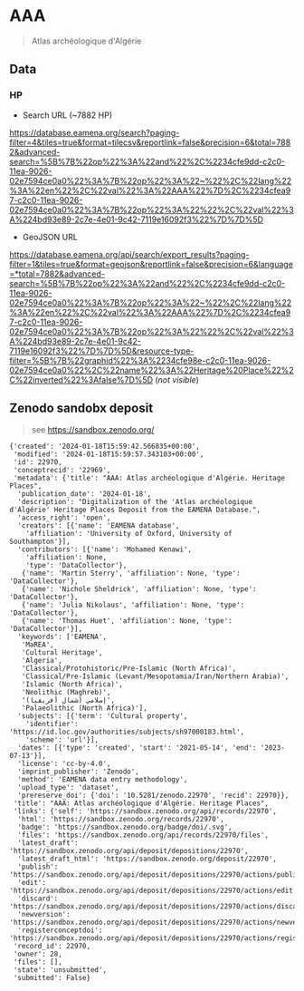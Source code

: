 # AAA
> Atlas archéologique d'Algérie


## Data

### HP

* Search URL (~7882 HP)

https://database.eamena.org/search?paging-filter=4&tiles=true&format=tilecsv&reportlink=false&precision=6&total=7882&advanced-search=%5B%7B%22op%22%3A%22and%22%2C%2234cfe9dd-c2c0-11ea-9026-02e7594ce0a0%22%3A%7B%22op%22%3A%22~%22%2C%22lang%22%3A%22en%22%2C%22val%22%3A%22AAA%22%7D%2C%2234cfea97-c2c0-11ea-9026-02e7594ce0a0%22%3A%7B%22op%22%3A%22%22%2C%22val%22%3A%224bd93e89-2c7e-4e01-9c42-7119e16092f3%22%7D%7D%5D

* GeoJSON URL 

https://database.eamena.org/api/search/export_results?paging-filter=1&tiles=true&format=geojson&reportlink=false&precision=6&language=*total=7882&advanced-search=%5B%7B%22op%22%3A%22and%22%2C%2234cfe9dd-c2c0-11ea-9026-02e7594ce0a0%22%3A%7B%22op%22%3A%22~%22%2C%22lang%22%3A%22en%22%2C%22val%22%3A%22AAA%22%7D%2C%2234cfea97-c2c0-11ea-9026-02e7594ce0a0%22%3A%7B%22op%22%3A%22%22%2C%22val%22%3A%224bd93e89-2c7e-4e01-9c42-7119e16092f3%22%7D%7D%5D&resource-type-filter=%5B%7B%22graphid%22%3A%2234cfe98e-c2c0-11ea-9026-02e7594ce0a0%22%2C%22name%22%3A%22Heritage%20Place%22%2C%22inverted%22%3Afalse%7D%5D
(*not visible*)

## Zenodo sandobx deposit
> see https://sandbox.zenodo.org/

```
{'created': '2024-01-18T15:59:42.566835+00:00',
 'modified': '2024-01-18T15:59:57.343103+00:00',
 'id': 22970,
 'conceptrecid': '22969',
 'metadata': {'title': "AAA: Atlas archéologique d'Algérie. Heritage Places",
  'publication_date': '2024-01-18',
  'description': "Digitalization of the 'Atlas archéologique d'Algérie' Heritage Places Deposit from the EAMENA Database.",
  'access_right': 'open',
  'creators': [{'name': 'EAMENA database',
    'affiliation': 'University of Oxford, University of Southampton'}],
  'contributors': [{'name': 'Mohamed Kenawi',
    'affiliation': None,
    'type': 'DataCollector'},
   {'name': 'Martin Sterry', 'affiliation': None, 'type': 'DataCollector'},
   {'name': 'Nichole Sheldrick', 'affiliation': None, 'type': 'DataCollector'},
   {'name': 'Julia Nikolaus', 'affiliation': None, 'type': 'DataCollector'},
   {'name': 'Thomas Huet', 'affiliation': None, 'type': 'DataCollector'}],
  'keywords': ['EAMENA',
   'MaREA',
   'Cultural Heritage',
   'Algeria',
   'Classical/Protohistoric/Pre-Islamic (North Africa)',
   'Classical/Pre-Islamic (Levant/Mesopotamia/Iran/Northern Arabia)',
   'Islamic (North Africa)',
   'Neolithic (Maghreb)',
   '(إسلامي (شمال أفريقيا',
   'Palaeolithic (North Africa)'],
  'subjects': [{'term': 'Cultural property',
    'identifier': 'https://id.loc.gov/authorities/subjects/sh97000183.html',
    'scheme': 'url'}],
  'dates': [{'type': 'created', 'start': '2021-05-14', 'end': '2023-07-13'}],
  'license': 'cc-by-4.0',
  'imprint_publisher': 'Zenodo',
  'method': 'EAMENA data entry methodology',
  'upload_type': 'dataset',
  'prereserve_doi': {'doi': '10.5281/zenodo.22970', 'recid': 22970}},
 'title': "AAA: Atlas archéologique d'Algérie. Heritage Places",
 'links': {'self': 'https://sandbox.zenodo.org/api/records/22970',
  'html': 'https://sandbox.zenodo.org/records/22970',
  'badge': 'https://sandbox.zenodo.org/badge/doi/.svg',
  'files': 'https://sandbox.zenodo.org/api/records/22970/files',
  'latest_draft': 'https://sandbox.zenodo.org/api/deposit/depositions/22970',
  'latest_draft_html': 'https://sandbox.zenodo.org/deposit/22970',
  'publish': 'https://sandbox.zenodo.org/api/deposit/depositions/22970/actions/publish',
  'edit': 'https://sandbox.zenodo.org/api/deposit/depositions/22970/actions/edit',
  'discard': 'https://sandbox.zenodo.org/api/deposit/depositions/22970/actions/discard',
  'newversion': 'https://sandbox.zenodo.org/api/deposit/depositions/22970/actions/newversion',
  'registerconceptdoi': 'https://sandbox.zenodo.org/api/deposit/depositions/22970/actions/registerconceptdoi'},
 'record_id': 22970,
 'owner': 28,
 'files': [],
 'state': 'unsubmitted',
 'submitted': False}
```

